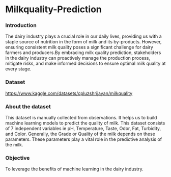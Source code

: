# Milkquality-Prediction

### Introduction
The dairy industry plays a crucial role in our daily lives, providing us with a staple source of nutrition in the form of milk and its by-products. However, ensuring consistent milk quality poses a significant challenge for dairy farmers and producers.By embracing milk quality prediction, stakeholders in the dairy industry can proactively manage the production process, mitigate risks, and make informed decisions to ensure optimal milk quality at every stage.

### Dataset
https://www.kaggle.com/datasets/cpluzshrijayan/milkquality

### About the dataset
This dataset is manually collected from observations. It helps us to build machine learning models to predict the quality of milk.
This dataset consists of 7 independent variables ie pH, Temperature, Taste, Odor, Fat, Turbidity, and Color.
Generally, the Grade or Quality of the milk depends on these parameters. These parameters play a vital role in the predictive analysis of the milk.

### Objective
To leverage the benefits of machine learning in the dairy industry.
